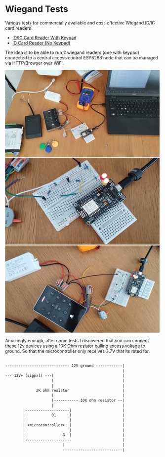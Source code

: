 # Wiegand Tests

Various tests for commercially available and cost-effective Wiegand ID/IC card readers.

- [ID/IC Card Reader With Keypad](https://www.aliexpress.com/item/1005006242176757.html)
- [ID Card Reader (No Keypad)](https://www.aliexpress.com/item/1005005890917861.html)

The idea is to be able to run 2 wiegand readers (one with keypad) connected to a central access control ESP8266 node that can be managed via HTTP/Browser over WiFi.

<img width="500" src="img/IMG_20240825_131723.jpg">
<img width="500" src="img/IMG_20240825_131730.jpg">
<img width="500" src="img/IMG_20240825_131746.jpg">

Amazingly enough, after some tests I discovered that you can connect these 12v devices using a 10K Ohm resistor pulling excess voltage to ground. So that the microcontroller only receives 3.7V that its rated for.

```

----------------------------- 12V ground ------------|
                                                     |
--- 12V+ (signal) ---|                               |
                     |                               |
                     |                               |
              2K ohm resistor                        |
                     |                               |
                     |----------- 10K ohm resistor --|
                     |                               |
        |--------------------|                       |
        |            D1      |                       | 
        |                    |                       |
        | <microcontroller>  |                       |
        |                    |                       |
        |                 G  |                       |
        |---------------------                       |
                          |                          |
                          ---------------------------|

```
